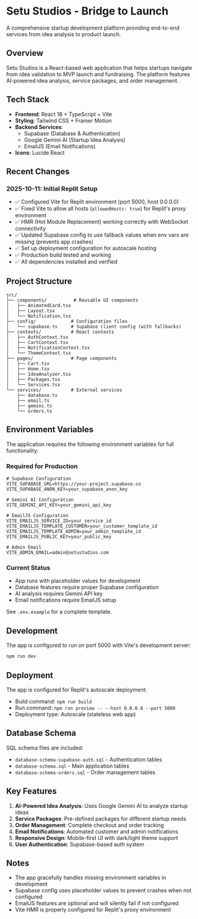 # Setu Studios - Bridge to Launch

A comprehensive startup development platform providing end-to-end services from idea analysis to product launch.

## Overview

Setu Studios is a React-based web application that helps startups navigate from idea validation to MVP launch and fundraising. The platform features AI-powered idea analysis, service packages, and order management.

## Tech Stack

- **Frontend**: React 18 + TypeScript + Vite
- **Styling**: Tailwind CSS + Framer Motion
- **Backend Services**: 
  - Supabase (Database & Authentication)
  - Google Gemini AI (Startup Idea Analysis)
  - EmailJS (Email Notifications)
- **Icons**: Lucide React

## Recent Changes

### 2025-10-11: Initial Replit Setup
- ✅ Configured Vite for Replit environment (port 5000, host 0.0.0.0)
- ✅ Fixed Vite to allow all hosts (`allowedHosts: true`) for Replit's proxy environment
- ✅ HMR (Hot Module Replacement) working correctly with WebSocket connectivity
- ✅ Updated Supabase config to use fallback values when env vars are missing (prevents app crashes)
- ✅ Set up deployment configuration for autoscale hosting
- ✅ Production build tested and working
- ✅ All dependencies installed and verified

## Project Structure

```
src/
├── components/          # Reusable UI components
│   ├── AnimatedCard.tsx
│   ├── Layout.tsx
│   └── Notification.tsx
├── config/             # Configuration files
│   └── supabase.ts     # Supabase client config (with fallbacks)
├── contexts/           # React contexts
│   ├── AuthContext.tsx
│   ├── CartContext.tsx
│   ├── NotificationContext.tsx
│   └── ThemeContext.tsx
├── pages/              # Page components
│   ├── Cart.tsx
│   ├── Home.tsx
│   ├── IdeaAnalyzer.tsx
│   ├── Packages.tsx
│   └── Services.tsx
└── services/           # External services
    ├── database.ts
    ├── email.ts
    ├── gemini.ts
    └── orders.ts
```

## Environment Variables

The application requires the following environment variables for full functionality:

### Required for Production
```env
# Supabase Configuration
VITE_SUPABASE_URL=https://your-project.supabase.co
VITE_SUPABASE_ANON_KEY=your_supabase_anon_key

# Gemini AI Configuration
VITE_GEMINI_API_KEY=your_gemini_api_key

# EmailJS Configuration
VITE_EMAILJS_SERVICE_ID=your_service_id
VITE_EMAILJS_TEMPLATE_CUSTOMER=your_customer_template_id
VITE_EMAILJS_TEMPLATE_ADMIN=your_admin_template_id
VITE_EMAILJS_PUBLIC_KEY=your_public_key

# Admin Email
VITE_ADMIN_EMAIL=admin@setustudios.com
```

### Current Status
- App runs with placeholder values for development
- Database features require proper Supabase configuration
- AI analysis requires Gemini API key
- Email notifications require EmailJS setup

See `.env.example` for a complete template.

## Development

The app is configured to run on port 5000 with Vite's development server:

```bash
npm run dev
```

## Deployment

The app is configured for Replit's autoscale deployment:
- Build command: `npm run build`
- Run command: `npm run preview -- --host 0.0.0.0 --port 5000`
- Deployment type: Autoscale (stateless web app)

## Database Schema

SQL schema files are included:
- `database-schema-supabase-auth.sql` - Authentication tables
- `database-schema.sql` - Main application tables
- `database-schema-orders.sql` - Order management tables

## Key Features

1. **AI-Powered Idea Analysis**: Uses Google Gemini AI to analyze startup ideas
2. **Service Packages**: Pre-defined packages for different startup needs
3. **Order Management**: Complete checkout and order tracking
4. **Email Notifications**: Automated customer and admin notifications
5. **Responsive Design**: Mobile-first UI with dark/light theme support
6. **User Authentication**: Supabase-based auth system

## Notes

- The app gracefully handles missing environment variables in development
- Supabase config uses placeholder values to prevent crashes when not configured
- EmailJS features are optional and will silently fail if not configured
- Vite HMR is properly configured for Replit's proxy environment
